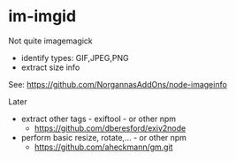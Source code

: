 # im-imgid

Not quite imagemagick

* 	identify types: GIF,JPEG,PNG
*	extract size info

See: https://github.com/NorgannasAddOns/node-imageinfo

Later

*	extract other tags - exiftool - or other npm
	* https://github.com/dberesford/exiv2node
*	perform basic resize, rotate,... - or other npm
	* https://github.com/aheckmann/gm.git